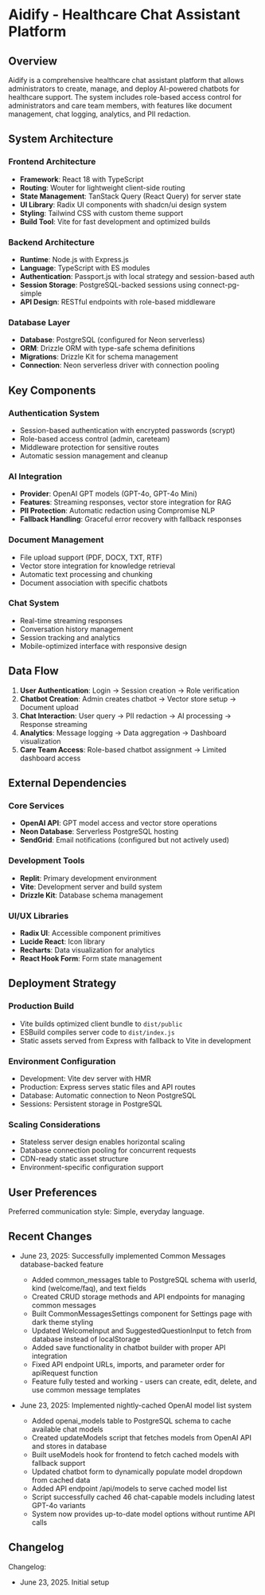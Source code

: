 # Aidify - Healthcare Chat Assistant Platform

## Overview

Aidify is a comprehensive healthcare chat assistant platform that allows administrators to create, manage, and deploy AI-powered chatbots for healthcare support. The system includes role-based access control for administrators and care team members, with features like document management, chat logging, analytics, and PII redaction.

## System Architecture

### Frontend Architecture
- **Framework**: React 18 with TypeScript
- **Routing**: Wouter for lightweight client-side routing
- **State Management**: TanStack Query (React Query) for server state
- **UI Library**: Radix UI components with shadcn/ui design system
- **Styling**: Tailwind CSS with custom theme support
- **Build Tool**: Vite for fast development and optimized builds

### Backend Architecture
- **Runtime**: Node.js with Express.js
- **Language**: TypeScript with ES modules
- **Authentication**: Passport.js with local strategy and session-based auth
- **Session Storage**: PostgreSQL-backed sessions using connect-pg-simple
- **API Design**: RESTful endpoints with role-based middleware

### Database Layer
- **Database**: PostgreSQL (configured for Neon serverless)
- **ORM**: Drizzle ORM with type-safe schema definitions
- **Migrations**: Drizzle Kit for schema management
- **Connection**: Neon serverless driver with connection pooling

## Key Components

### Authentication System
- Session-based authentication with encrypted passwords (scrypt)
- Role-based access control (admin, careteam)
- Middleware protection for sensitive routes
- Automatic session management and cleanup

### AI Integration
- **Provider**: OpenAI GPT models (GPT-4o, GPT-4o Mini)
- **Features**: Streaming responses, vector store integration for RAG
- **PII Protection**: Automatic redaction using Compromise NLP
- **Fallback Handling**: Graceful error recovery with fallback responses

### Document Management
- File upload support (PDF, DOCX, TXT, RTF)
- Vector store integration for knowledge retrieval
- Automatic text processing and chunking
- Document association with specific chatbots

### Chat System
- Real-time streaming responses
- Conversation history management
- Session tracking and analytics
- Mobile-optimized interface with responsive design

## Data Flow

1. **User Authentication**: Login → Session creation → Role verification
2. **Chatbot Creation**: Admin creates chatbot → Vector store setup → Document upload
3. **Chat Interaction**: User query → PII redaction → AI processing → Response streaming
4. **Analytics**: Message logging → Data aggregation → Dashboard visualization
5. **Care Team Access**: Role-based chatbot assignment → Limited dashboard access

## External Dependencies

### Core Services
- **OpenAI API**: GPT model access and vector store operations
- **Neon Database**: Serverless PostgreSQL hosting
- **SendGrid**: Email notifications (configured but not actively used)

### Development Tools
- **Replit**: Primary development environment
- **Vite**: Development server and build system
- **Drizzle Kit**: Database schema management

### UI/UX Libraries
- **Radix UI**: Accessible component primitives
- **Lucide React**: Icon library
- **Recharts**: Data visualization for analytics
- **React Hook Form**: Form state management

## Deployment Strategy

### Production Build
- Vite builds optimized client bundle to `dist/public`
- ESBuild compiles server code to `dist/index.js`
- Static assets served from Express with fallback to Vite in development

### Environment Configuration
- Development: Vite dev server with HMR
- Production: Express serves static files and API routes
- Database: Automatic connection to Neon PostgreSQL
- Sessions: Persistent storage in PostgreSQL

### Scaling Considerations
- Stateless server design enables horizontal scaling
- Database connection pooling for concurrent requests
- CDN-ready static asset structure
- Environment-specific configuration support

## User Preferences

Preferred communication style: Simple, everyday language.

## Recent Changes

- June 23, 2025: Successfully implemented Common Messages database-backed feature
  - Added common_messages table to PostgreSQL schema with userId, kind (welcome/faq), and text fields
  - Created CRUD storage methods and API endpoints for managing common messages
  - Built CommonMessagesSettings component for Settings page with dark theme styling
  - Updated WelcomeInput and SuggestedQuestionInput to fetch from database instead of localStorage
  - Added save functionality in chatbot builder with proper API integration
  - Fixed API endpoint URLs, imports, and parameter order for apiRequest function
  - Feature fully tested and working - users can create, edit, delete, and use common message templates

- June 23, 2025: Implemented nightly-cached OpenAI model list system
  - Added openai_models table to PostgreSQL schema to cache available chat models
  - Created updateModels script that fetches models from OpenAI API and stores in database
  - Built useModels hook for frontend to fetch cached models with fallback support
  - Updated chatbot form to dynamically populate model dropdown from cached data
  - Added API endpoint /api/models to serve cached model list
  - Script successfully cached 46 chat-capable models including latest GPT-4o variants
  - System now provides up-to-date model options without runtime API calls

## Changelog

Changelog:
- June 23, 2025. Initial setup